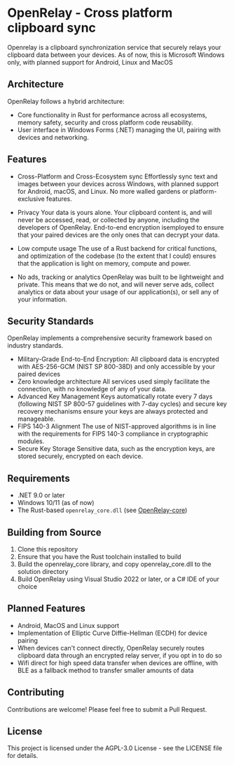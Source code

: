 # OpenRelay -  Cross platform clipboard sync

Openrelay is a clipboard synchronization service that securely relays your clipboard data between your devices.
As of now, this is Microsoft Windows only, with planned support for Android, Linux and MacOS

## Architecture

OpenRelay follows a hybrid architecture:
- Core functionality in Rust for performance across all ecosystems, memory safety, security and cross platform code reusability.
- User interface in Windows Forms (.NET) managing the UI, pairing with devices and networking.

## Features

- Cross-Platform and Cross-Ecosystem sync
Effortlessly sync text and images between your devices across Windows, with planned support for Android, macOS, and Linux. No more walled gardens or platform-exclusive features.

- Privacy
Your data is yours alone. Your clipboard content is, and will never be accessed, read, or collected by anyone, including the developers of OpenRelay. End-to-end encryption isemployed to ensure that your paired devices are the only ones that can decrypt your data.
- Low compute usage
The use of a Rust backend for critical functions, and optimization of the codebase (to the extent that I could) ensures that the application is light on memory, compute and power.
- No ads, tracking or analytics
OpenRelay was built to be lightweight and private. This means that we do not, and will never serve ads, collect analytics or data about your usage of our application(s), or sell any of your information.

## Security Standards
OpenRelay implements a comprehensive security framework based on industry standards.

- Military-Grade End-to-End Encryption:
All clipboard data is encrypted with AES-256-GCM (NIST SP 800-38D) and only accessible by your paired devices
- Zero knowledge architecture
All services used simply facilitate the connection, with no knowledge of any of your data.
- Advanced Key Management
Keys automatically rotate every 7 days (following NIST SP 800-57 guidelines with 7-day cycles) and secure key recovery mechanisms ensure your keys are always protected and manageable.
- FIPS 140-3 Alignment
The use of NIST-approved algorithms is in line with the requirements for FIPS 140-3 compliance in cryptographic modules.
- Secure Key Storage
Sensitive data, such as the encryption keys, are stored securely, encrypted on each device.


## Requirements

- .NET 9.0 or later
- Windows 10/11 (as of now)
- The Rust-based `openrelay_core.dll` (see [OpenRelay-core](https://github.com/Awe03/OpenRelay-core))

## Building from Source
1. Clone this repository
2. Ensure that you have the Rust toolchain installed to build
3. Build the openrelay_core library, and copy openrelay_core.dll to the solution directory
4. Build OpenRelay using Visual Studio 2022 or later, or a C# IDE of your choice

## Planned Features

- Android, MacOS and Linux support
- Implementation of Elliptic Curve Diffie-Hellman (ECDH) for device pairing
- When devices can't connect directly, OpenRelay securely routes clipboard data through an encrypted relay server, if you opt in to do so
- Wifi direct for high speed data transfer when devices are offline, with BLE as a fallback method to transfer smaller amounts of data

## Contributing

Contributions are welcome! Please feel free to submit a Pull Request.

## License

This project is licensed under the AGPL-3.0 License - see the LICENSE file for details.